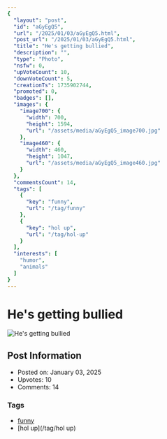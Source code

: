 ```yaml
---
{
  "layout": "post",
  "id": "aGyEgQ5",
  "url": "/2025/01/03/aGyEgQ5.html",
  "post_url": "/2025/01/03/aGyEgQ5.html",
  "title": "He's getting bullied",
  "description": "",
  "type": "Photo",
  "nsfw": 0,
  "upVoteCount": 10,
  "downVoteCount": 5,
  "creationTs": 1735902744,
  "promoted": 0,
  "badges": [],
  "images": {
    "image700": {
      "width": 700,
      "height": 1594,
      "url": "/assets/media/aGyEgQ5_image700.jpg"
    },
    "image460": {
      "width": 460,
      "height": 1047,
      "url": "/assets/media/aGyEgQ5_image460.jpg"
    }
  },
  "commentsCount": 14,
  "tags": [
    {
      "key": "funny",
      "url": "/tag/funny"
    },
    {
      "key": "hol up",
      "url": "/tag/hol-up"
    }
  ],
  "interests": [
    "humor",
    "animals"
  ]
}
---
```


# He's getting bullied

![He's getting bullied](/assets/media/aGyEgQ5_image700.jpg)

## Post Information

- Posted on: January 03, 2025
- Upvotes: 10
- Comments: 14

### Tags

- [funny](/tag/funny)
- [hol up](/tag/hol up)

